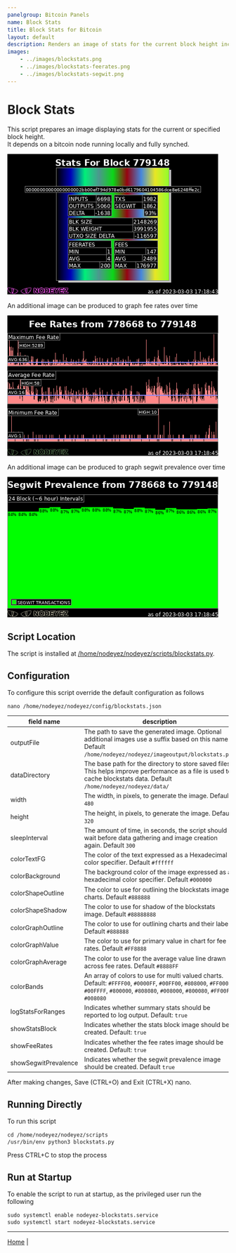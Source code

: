 ```yaml
---
panelgroup: Bitcoin Panels
name: Block Stats
title: Block Stats for Bitcoin
layout: default
description: Renders an image of stats for the current block height including inputs, outputs, transaction count, percentage of segwit, the size of the block and utxo set change, fee rates and fees for transactions. Optionally renders time series data for fee rates and segwit
images:
    - ../images/blockstats.png
    - ../images/blockstats-feerates.png
    - ../images/blockstats-segwit.png
---
```


# Block Stats

This script prepares an image displaying stats for the current or specified block height.  
It depends on a bitcoin node running locally and fully synched.

![sample image of stats for block 7779148](../images/blockstats.png)

An additional image can be produced to graph fee rates over time

![sample image of fee rates from block 778668 to 779148](../images/blockstats-feerates.png)

An additional image can be produced to graph segwit prevalence over time

![sample image of segwit prevalence from block 778668 to 779148](../images/blockstats-segwit.png)

## Script Location

The script is installed at 
[/home/nodeyez/nodeyez/scripts/blockstats.py](../scripts/blockstats.py).

## Configuration

To configure this script override the default configuration as follows

```shell
nano /home/nodeyez/nodeyez/config/blockstats.json
```

| field name | description |
| --- | --- |
| outputFile | The path to save the generated image. Optional additional images use a suffix based on this name. Default `/home/nodeyez/nodeyez/imageoutput/blockstats.png` |
| dataDirectory | The base path for the directory to store saved files. This helps improve performance as a file is used to cache blockstats data. Default `/home/nodeyez/nodeyez/data/` |
| width | The width, in pixels, to generate the image. Default `480` |
| height | The height, in pixels, to generate the image. Default `320` |
| sleepInterval | The amount of time, in seconds, the script should wait before data gathering and image creation again. Default `300` |
| colorTextFG | The color of the text expressed as a Hexadecimal color specifier. Default `#ffffff` |
| colorBackground | The background color of the image expressed as a hexadecimal color specifier. Default `#000000` |
| colorShapeOutline | The color to use for outlining the blockstats image charts. Default `#888888` |
| colorShapeShadow | The color to use for shadow of the blockstats image. Default `#88888888` |
| colorGraphOutline | The color to use for outlining charts and their labels. Default `#888888` |
| colorGraphValue | The color to use for primary value in chart for fee rates. Default `#FF8888` |
| colorGraphAverage | The color to use for the average value line drawn across fee rates. Default `#8888FF` |
| colorBands | An array of colors to use for multi valued charts. Default: `#FFFF00`, `#0000FF`, `#00FF00`, `#808000`, `#FF0000`, `#00FFFF`, `#800000`, `#808080`, `#008000`, `#800080`, `#FF00FF`, `#008080` |
| logStatsForRanges | Indicates whether summary stats should be reported to log output. Default: `true` |
| showStatsBlock | Indicates whether the stats block image should be created. Default: `true` |
| showFeeRates | Indicates whether the fee rates image should be created. Default: `true` |
| showSegwitPrevalence | Indicates whether the segwit prevalence image should be created. Default `true` |


After making changes, Save (CTRL+O) and Exit (CTRL+X) nano.

## Running Directly

To run this script

```shell
cd /home/nodeyez/nodeyez/scripts
/usr/bin/env python3 blockstats.py
```

Press CTRL+C to stop the process

## Run at Startup

To enable the script to run at startup, as the privileged user run the following

```shell
sudo systemctl enable nodeyez-blockstats.service
sudo systemctl start nodeyez-blockstats.service
```


---

[Home](../) | 

